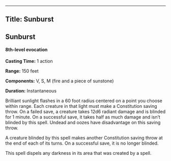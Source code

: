 -------------------------
Title: Sunburst
-------------------------

## Sunburst

#### 8th-level evocation


**Casting Time:** 1 action

**Range:** 150 feet

**Components:** V, S, M (fire and a piece of
sunstone)

**Duration:** Instantaneous


Brilliant sunlight flashes in a 60 foot radius centered on a point
you choose within range. Each creature in that light must make a
Constitution saving throw. On a failed save, a creature takes 12d6
radiant damage and is blinded for 1 minute. On a successful save, it
takes half as much damage and isn’t blinded by this spell. Undead and
oozes have disadvantage on this saving throw.

A creature blinded by this spell makes another Constitution saving throw
at the end of each of its turns. On a successful save, it is no longer
blinded.

This spell dispels any darkness in its area that was created by a spell.


